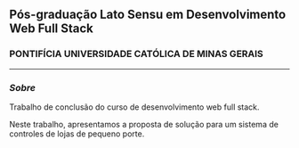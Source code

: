 ## __Pós-graduação Lato Sensu em Desenvolvimento Web Full Stack__
### PONTIFÍCIA UNIVERSIDADE CATÓLICA DE MINAS GERAIS
---

### ___Sobre___

Trabalho de conclusão do curso de desenvolvimento web full stack.

Neste trabalho, apresentamos a proposta de solução para um sistema de controles de lojas de pequeno porte. 
